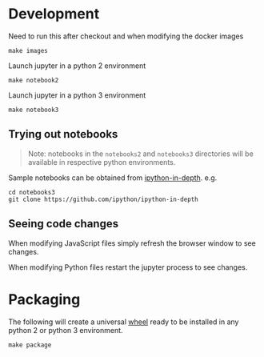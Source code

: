# Development

Need to run this after checkout and when modifying the docker images

    make images

Launch jupyter in a python 2 environment

    make notebook2

Launch jupyter in a python 3 environment

    make notebook3

## Trying out notebooks

> Note: notebooks in the `notebooks2` and `notebooks3` directories will be
> available in respective python environments.

Sample notebooks can be obtained from
[ipython-in-depth](https://github.com/ipython/ipython-in-depth). e.g.

```
cd notebooks3
git clone https://github.com/ipython/ipython-in-depth
```

## Seeing code changes

When modifying JavaScript files simply refresh the browser window to see
changes.

When modifying Python files restart the jupyter process to see changes.

# Packaging

The following will create a universal [wheel](https://pythonwheels.com/) ready
to be installed in any python 2 or python 3 environment.

    make package
